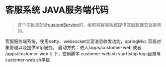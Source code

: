 # 客服系统 JAVA服务端代码
>这个项目是配合[customService](https://github.com/naffan2014/customService)的，给前端客服系统提供底层数据交互服务的。


客服服务端系统，使用netty、websocket实现消息收发功能，springMvc 容器对象管理以及提供http服务。
启动方式：进入/apps/customer-web  或者  /apps/customer-web-lj 下，使用脚本
customer-web.sh  start|stop
logs目录与customer-web.sh平级
